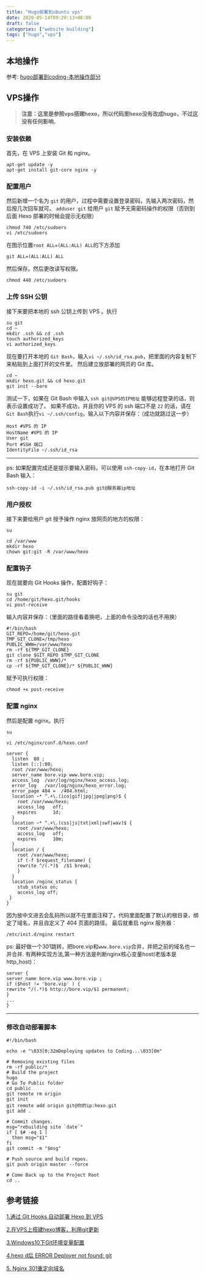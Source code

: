 ```yaml
---
title: "Hugo部署到ubuntu vps"
date: 2020-05-14T09:29:13+08:00
draft: false
categories: ["website building"]
tags: ["hugo","vps"]
---
```


 ## 本地操作

参考:  [hugo部署到coding-本地操作部分](https://blog.bore.vip/post/hugo-install-on-coding/#本地操作)

## VPS操作

> **注意：这里是参照vps搭建hexo，所以代码里hexo没有改成hugo，不过这没有任何影响**。

### 安装依赖 ###

首先，在 VPS 上安装 Git 和 nginx。

```
apt-get update -y
apt-get install git-core nginx -y
```

### 配置用户 ###

然后新增一个名为 `git` 的用户，过程中需要设置登录密码，先输入两次密码，然后按几次回车就可。
`adduser git`
给用户 `git` 赋予无需密码操作的权限（否则到后面 Hexo 部署的时候会提示无权限）

```
chmod 740 /etc/sudoers
vi /etc/sudoers
```

在图示位置`root ALL=(ALL:ALL) ALL`的下方添加

```
git ALL=(ALL:ALL) ALL
```

然后保存。然后更改读写权限。

```
chmod 440 /etc/sudoers
```

### 上传 SSH 公钥

接下来要把本地的 ssh 公钥上传到 VPS 。执行

```
su git
cd ~
mkdir .ssh && cd .ssh
touch authorized_keys
vi authorized_keys
```

现在要打开本地的 `Git Bash`，输入`vi ~/.ssh/id_rsa.pub`，把里面的内容复制下来粘贴到上面打开的文件里。
然后建立放部署的网页的 Git 库。

```
cd ~
mkdir hexo.git && cd hexo.git
git init --bare
```

测试一下，如果在 Git Bash 中输入 `ssh git@VPS的IP地址` 能够远程登录的话，则表示设置成功了。
如果不成功，并且你的 VPS 的 ssh 端口不是 `22` 的话，请在`Git Bash`执行`vi ~/.ssh/config`，输入以下内容并保存：（成功就跳过这一步）

```
Host #VPS 的 IP
HostName #VPS 的 IP
User git
Port #SSH 端口
IdentityFile ~/.ssh/id_rsa
```

---

ps: 如果配置完成还是提示要输入密码，可以使用 `ssh-copy-id`，在本地打开 Git Bash 输入：

```
ssh-copy-id -i ~/.ssh/id_rsa.pub git@服务器ip地址
```

### 用户授权

接下来要给用户 git 授予操作 nginx 放网页的地方的权限：

```
su
```

```
cd /var/www
mkdir hexo
chown git:git -R /var/www/hexo
```

### 配置钩子

现在就要向 Git Hooks 操作，配置好钩子：

```
su git
cd /home/git/hexo.git/hooks
vi post-receive
```

输入内容并保存：（里面的路径看着换吧，上面的命令没改的话也不用换）

```
#!/bin/bash
GIT_REPO=/home/git/hexo.git
TMP_GIT_CLONE=/tmp/hexo
PUBLIC_WWW=/var/www/hexo
rm -rf ${TMP_GIT_CLONE}
git clone $GIT_REPO $TMP_GIT_CLONE
rm -rf ${PUBLIC_WWW}/*
cp -rf ${TMP_GIT_CLONE}/* ${PUBLIC_WWW}
```

赋予可执行权限：

```
chmod +x post-receive
```

### 配置 nginx

然后是配置 nginx。执行

```
su
```

```
vi /etc/nginx/conf.d/hexo.conf
```

```
server {
  listen  80 ;
  listen [::]:80;
  root /var/www/hexo;
  server_name bore.vip www.bore.vip;
  access_log  /var/log/nginx/hexo_access.log;
  error_log   /var/log/nginx/hexo_error.log;
  error_page 404 =  /404.html;
  location ~* ^.+\.(ico|gif|jpg|jpeg|png)$ {
    root /var/www/hexo;
    access_log   off;
    expires      1d;
  }
  location ~* ^.+\.(css|js|txt|xml|swf|wav)$ {
    root /var/www/hexo;
    access_log   off;
    expires      10m;
  }
  location / {
    root /var/www/hexo;
    if (-f $request_filename) {
    rewrite ^/(.*)$  /$1 break;
    }
  }
  location /nginx_status {
    stub_status on;
    access_log off;
 }
}
```

因为放中文进去会乱码所以就不在里面注释了。代码里面配置了默认的根目录，绑定了域名，并且自定义了 404 页面的路径。
最后就重启 nginx 服务器：

```
/etc/init.d/nginx restart
```

ps: 最好做一个301跳转，把bore.vip和`www.bore.vip`合并，并把之前的域名也一并合并. 有两种实现方法,第一种方法是判断nginx核心变量host(老版本是http_host)：

```
server {
server_name bore.vip www.bore.vip ;
if ($host != 'bore.vip' ) {
rewrite ^/(.*)$ http://bore.vip/$1 permanent;
}
...
}
```

---

### 修改自动部署脚本

```
#!/bin/bash

echo -e "\033[0;32mDeploying updates to Coding...\033[0m"

# Removing existing files
rm -rf public/*
# Build the project
hugo
# Go To Public folder
cd public
git remote rm origin
git init
git remote add origin git@你的ip:hexo.git
git add .

# Commit changes.
msg="rebuilding site `date`"
if [ $# -eq 1 ]
  then msg="$1"
fi
git commit -m "$msg"

# Push source and build repos.
git push origin master --force

# Come Back up to the Project Root
cd ..
```

## 参考链接

[1.通过 Git Hooks 自动部署 Hexo 到 VPS](https://blog.yizhilee.com/post/deploy-hexo-to-vps/)

[2.在VPS上搭建hexo博客，利用git更新](https://tiktoking.github.io/2016/01/26/hexo/)

[3.Windows10下Git环境变量配置](https://www.cnblogs.com/qingmuchuanqi48/p/12052289.html)

[4.hexo d后 ERROR Deployer not found: git](https://blog.csdn.net/weixin_36401046/article/details/52940313)

[5. Nginx 301重定向域名](https://www.cnblogs.com/benio/archive/2010/08/16/1800584.html)



